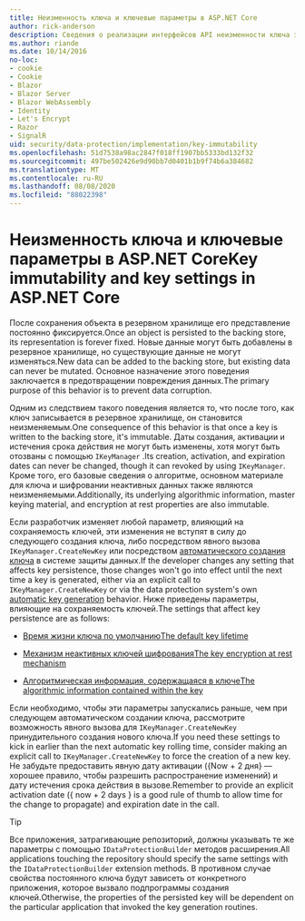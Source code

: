 ```yaml
---
title: Неизменность ключа и ключевые параметры в ASP.NET Core
author: rick-anderson
description: Сведения о реализации интерфейсов API неизменности ключа защиты данных ASP.NET Core.
ms.author: riande
ms.date: 10/14/2016
no-loc:
- cookie
- Cookie
- Blazor
- Blazor Server
- Blazor WebAssembly
- Identity
- Let's Encrypt
- Razor
- SignalR
uid: security/data-protection/implementation/key-immutability
ms.openlocfilehash: 51d7538a98ac2847f018ff1907bb5333bd132f32
ms.sourcegitcommit: 497be502426e9d90bb7d0401b1b9f74b6a384682
ms.translationtype: MT
ms.contentlocale: ru-RU
ms.lasthandoff: 08/08/2020
ms.locfileid: "88022398"
---
```

# <a name="key-immutability-and-key-settings-in-aspnet-core"></a><span data-ttu-id="260f1-103">Неизменность ключа и ключевые параметры в ASP.NET Core</span><span class="sxs-lookup"><span data-stu-id="260f1-103">Key immutability and key settings in ASP.NET Core</span></span>

<span data-ttu-id="260f1-104">После сохранения объекта в резервном хранилище его представление постоянно фиксируется.</span><span class="sxs-lookup"><span data-stu-id="260f1-104">Once an object is persisted to the backing store, its representation is forever fixed.</span></span> <span data-ttu-id="260f1-105">Новые данные могут быть добавлены в резервное хранилище, но существующие данные не могут изменяться.</span><span class="sxs-lookup"><span data-stu-id="260f1-105">New data can be added to the backing store, but existing data can never be mutated.</span></span> <span data-ttu-id="260f1-106">Основное назначение этого поведения заключается в предотвращении повреждения данных.</span><span class="sxs-lookup"><span data-stu-id="260f1-106">The primary purpose of this behavior is to prevent data corruption.</span></span>

<span data-ttu-id="260f1-107">Одним из следствием такого поведения является то, что после того, как ключ записывается в резервное хранилище, он становится неизменяемым.</span><span class="sxs-lookup"><span data-stu-id="260f1-107">One consequence of this behavior is that once a key is written to the backing store, it's immutable.</span></span> <span data-ttu-id="260f1-108">Даты создания, активации и истечения срока действия не могут быть изменены, хотя могут быть отозваны с помощью `IKeyManager` .</span><span class="sxs-lookup"><span data-stu-id="260f1-108">Its creation, activation, and expiration dates can never be changed, though it can revoked by using `IKeyManager`.</span></span> <span data-ttu-id="260f1-109">Кроме того, его базовые сведения о алгоритме, основном материале для ключа и шифровании неактивных данных также являются неизменяемыми.</span><span class="sxs-lookup"><span data-stu-id="260f1-109">Additionally, its underlying algorithmic information, master keying material, and encryption at rest properties are also immutable.</span></span>

<span data-ttu-id="260f1-110">Если разработчик изменяет любой параметр, влияющий на сохраняемость ключей, эти изменения не вступят в силу до следующего создания ключа, либо посредством явного вызова `IKeyManager.CreateNewKey` или посредством [автоматического создания ключа](xref:security/data-protection/implementation/key-management#data-protection-implementation-key-management) в системе защиты данных.</span><span class="sxs-lookup"><span data-stu-id="260f1-110">If the developer changes any setting that affects key persistence, those changes won't go into effect until the next time a key is generated, either via an explicit call to `IKeyManager.CreateNewKey` or via the data protection system's own [automatic key generation](xref:security/data-protection/implementation/key-management#data-protection-implementation-key-management) behavior.</span></span> <span data-ttu-id="260f1-111">Ниже приведены параметры, влияющие на сохраняемость ключей.</span><span class="sxs-lookup"><span data-stu-id="260f1-111">The settings that affect key persistence are as follows:</span></span>

* [<span data-ttu-id="260f1-112">Время жизни ключа по умолчанию</span><span class="sxs-lookup"><span data-stu-id="260f1-112">The default key lifetime</span></span>](xref:security/data-protection/implementation/key-management#data-protection-implementation-key-management)

* [<span data-ttu-id="260f1-113">Механизм неактивных ключей шифрования</span><span class="sxs-lookup"><span data-stu-id="260f1-113">The key encryption at rest mechanism</span></span>](xref:security/data-protection/implementation/key-encryption-at-rest)

* [<span data-ttu-id="260f1-114">Алгоритмическая информация, содержащаяся в ключе</span><span class="sxs-lookup"><span data-stu-id="260f1-114">The algorithmic information contained within the key</span></span>](xref:security/data-protection/configuration/overview#changing-algorithms-with-usecryptographicalgorithms)

<span data-ttu-id="260f1-115">Если необходимо, чтобы эти параметры запускались раньше, чем при следующем автоматическом создании ключа, рассмотрите возможность явного вызова для `IKeyManager.CreateNewKey` принудительного создания нового ключа.</span><span class="sxs-lookup"><span data-stu-id="260f1-115">If you need these settings to kick in earlier than the next automatic key rolling time, consider making an explicit call to `IKeyManager.CreateNewKey` to force the creation of a new key.</span></span> <span data-ttu-id="260f1-116">Не забудьте предоставить явную дату активации ({Now + 2 дня} — хорошее правило, чтобы разрешить распространение изменений) и дату истечения срока действия в вызове.</span><span class="sxs-lookup"><span data-stu-id="260f1-116">Remember to provide an explicit activation date ({ now + 2 days } is a good rule of thumb to allow time for the change to propagate) and expiration date in the call.</span></span>

>[!TIP]
> <span data-ttu-id="260f1-117">Все приложения, затрагивающие репозиторий, должны указывать те же параметры с помощью `IDataProtectionBuilder` методов расширения.</span><span class="sxs-lookup"><span data-stu-id="260f1-117">All applications touching the repository should specify the same settings with the `IDataProtectionBuilder` extension methods.</span></span> <span data-ttu-id="260f1-118">В противном случае свойства постоянного ключа будут зависеть от конкретного приложения, которое вызвало подпрограммы создания ключей.</span><span class="sxs-lookup"><span data-stu-id="260f1-118">Otherwise, the properties of the persisted key will be dependent on the particular application that invoked the key generation routines.</span></span>

